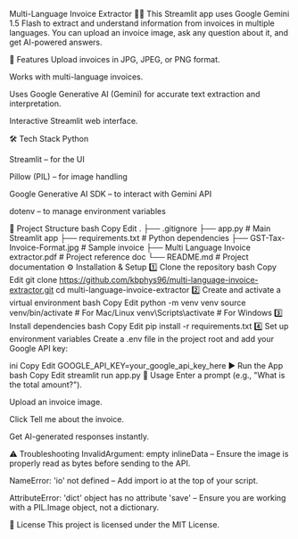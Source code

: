 Multi-Language Invoice Extractor 📄💬
This Streamlit app uses Google Gemini 1.5 Flash to extract and understand information from invoices in multiple languages. You can upload an invoice image, ask any question about it, and get AI-powered answers.

🚀 Features
Upload invoices in JPG, JPEG, or PNG format.

Works with multi-language invoices.

Uses Google Generative AI (Gemini) for accurate text extraction and interpretation.

Interactive Streamlit web interface.

🛠️ Tech Stack
Python

Streamlit – for the UI

Pillow (PIL) – for image handling

Google Generative AI SDK – to interact with Gemini API

dotenv – to manage environment variables

📂 Project Structure
bash
Copy
Edit
.
├── .gitignore
├── app.py                  # Main Streamlit app
├── requirements.txt        # Python dependencies
├── GST-Tax-Invoice-Format.jpg  # Sample invoice
├── Multi Language Invoice extractor.pdf  # Project reference doc
└── README.md               # Project documentation
⚙️ Installation & Setup
1️⃣ Clone the repository
bash
Copy
Edit
git clone https://github.com/kbphys96/multi-language-invoice-extractor.git
cd multi-language-invoice-extractor
2️⃣ Create and activate a virtual environment
bash
Copy
Edit
python -m venv venv
source venv/bin/activate   # For Mac/Linux
venv\Scripts\activate      # For Windows
3️⃣ Install dependencies
bash
Copy
Edit
pip install -r requirements.txt
4️⃣ Set up environment variables
Create a .env file in the project root and add your Google API key:

ini
Copy
Edit
GOOGLE_API_KEY=your_google_api_key_here
▶️ Run the App
bash
Copy
Edit
streamlit run app.py
📸 Usage
Enter a prompt (e.g., "What is the total amount?").

Upload an invoice image.

Click Tell me about the invoice.

Get AI-generated responses instantly.

⚠️ Troubleshooting
InvalidArgument: empty inlineData – Ensure the image is properly read as bytes before sending to the API.

NameError: 'io' not defined – Add import io at the top of your script.

AttributeError: 'dict' object has no attribute 'save' – Ensure you are working with a PIL.Image object, not a dictionary.

📜 License
This project is licensed under the MIT License.

